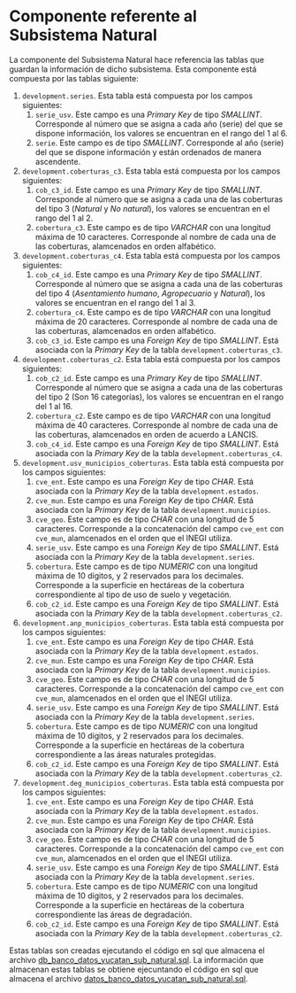 # Componente referente al Subsistema Natural

La componente del Subsistema Natural hace referencia las tablas que guardan la información de dicho subsistema. Esta componente está compuesta por las tablas siguiente:
1. `development.series`. Esta tabla está compuesta por los campos siguientes:
    1. `serie_usv`. Este campo es una _Primary Key_ de tipo _SMALLINT_. Corresponde al número que se asigna a cada año (serie) del que se dispone información, los valores se encuentran en el rango del $1$ al $6$.
    2. `serie`. Este campo es de tipo _SMALLINT_. Corresponde al año (serie) del que se dispone información y están ordenados de manera ascendente.
2. `development.coberturas_c3`. Esta tabla está compuesta por los campos siguientes:
    1. `cob_c3_id`. Este campo es una _Primary Key_ de tipo _SMALLINT_. Corresponde al número que se asigna a cada una de las coberturas del tipo 3 (_Natural_ y _No natural_), los valores se encuentran en el rango del $1$ al $2$.
    2. `cobertura_c3`. Este campo es de tipo _VARCHAR_ con una longitud máxima de 10 caracteres. Corresponde al nombre de cada una de las coberturas, alamcenados en orden alfabético.
3. `development.coberturas_c4`. Esta tabla está compuesta por los campos siguientes:
    1. `cob_c4_id`. Este campo es una _Primary Key_ de tipo _SMALLINT_. Corresponde al número que se asigna a cada una de las coberturas del tipo 4 (_Asentamiento humano_, _Agropecuario_ y _Natural_), los valores se encuentran en el rango del $1$ al $3$.
    2. `cobertura_c4`. Este campo es de tipo _VARCHAR_ con una longitud máxima de 20 caracteres. Corresponde al nombre de cada una de las coberturas, alamcenados en orden alfabético.
    3. `cob_c3_id`. Este campo es una _Foreign Key_ de tipo _SMALLINT_. Está asociada con la _Primary Key_ de la tabla `development.coberturas_c3`.
4. `development.coberturas_c2`. Esta tabla está compuesta por los campos siguientes:
    1. `cob_c2_id`. Este campo es una _Primary Key_ de tipo _SMALLINT_. Corresponde al número que se asigna a cada una de las coberturas del tipo 2 (Son 16 categorías), los valores se encuentran en el rango del $1$ al $16$.
    2. `cobertura_c2`. Este campo es de tipo _VARCHAR_ con una longitud máxima de 40 caracteres. Corresponde al nombre de cada una de las coberturas, alamcenados en orden de acuerdo a LANCIS.
    3. `cob_c4_id`. Este campo es una _Foreign Key_ de tipo _SMALLINT_. Está asociada con la _Primary Key_ de la tabla `development.coberturas_c4`.
5. `development.usv_municipios_coberturas`. Esta tabla está compuesta por los campos siguientes:
    1. `cve_ent`. Este campo es una _Foreign Key_ de tipo _CHAR_. Está asociada con la _Primary Key_ de la tabla `development.estados`.
    2. `cve_mun`. Este campo es una _Foreign Key_ de tipo _CHAR_. Está asociada con la _Primary Key_ de la tabla `development.municipios`.
    3. `cve_geo`. Este campo es de tipo _CHAR_ con una longitud de 5 caracteres. Corresponde a la concatenación del campo `cve_ent` con `cve_mun`, alamcenados en el orden que el INEGI utiliza.
    4. `serie_usv`. Este campo es una _Foreign Key_ de tipo _SMALLINT_. Está asociada con la _Primary Key_ de la tabla `development.series`.
    5. `cobertura`. Este campo es de tipo _NUMERIC_ con una longitud máxima de 10 dígitos, y 2 reservados para los decimales. Corresponde a la superficie en hectáreas de la cobertura correspondiente al tipo de uso de suelo y vegetación.
    6. `cob_c2_id`. Este campo es una _Foreign Key_ de tipo _SMALLINT_. Está asociada con la _Primary Key_ de la tabla `development.coberturas_c2`.
6. `development.anp_municipios_coberturas`. Esta tabla está compuesta por los campos siguientes:
    1. `cve_ent`. Este campo es una _Foreign Key_ de tipo _CHAR_. Está asociada con la _Primary Key_ de la tabla `development.estados`.
    2. `cve_mun`. Este campo es una _Foreign Key_ de tipo _CHAR_. Está asociada con la _Primary Key_ de la tabla `development.municipios`.
    3. `cve_geo`. Este campo es de tipo _CHAR_ con una longitud de 5 caracteres. Corresponde a la concatenación del campo `cve_ent` con `cve_mun`, alamcenados en el orden que el INEGI utiliza.
    4. `serie_usv`. Este campo es una _Foreign Key_ de tipo _SMALLINT_. Está asociada con la _Primary Key_ de la tabla `development.series`.
    5. `cobertura`. Este campo es de tipo _NUMERIC_ con una longitud máxima de 10 dígitos, y 2 reservados para los decimales. Corresponde a la superficie en hectáreas de la cobertura correspondiente a las áreas naturales protegidas.
    6. `cob_c2_id`. Este campo es una _Foreign Key_ de tipo _SMALLINT_. Está asociada con la _Primary Key_ de la tabla `development.coberturas_c2`.
7. `development.deg_municipios_coberturas`. Esta tabla está compuesta por los campos siguientes:
    1. `cve_ent`. Este campo es una _Foreign Key_ de tipo _CHAR_. Está asociada con la _Primary Key_ de la tabla `development.estados`.
    2. `cve_mun`. Este campo es una _Foreign Key_ de tipo _CHAR_. Está asociada con la _Primary Key_ de la tabla `development.municipios`.
    3. `cve_geo`. Este campo es de tipo _CHAR_ con una longitud de 5 caracteres. Corresponde a la concatenación del campo `cve_ent` con `cve_mun`, alamcenados en el orden que el INEGI utiliza.
    4. `serie_usv`. Este campo es una _Foreign Key_ de tipo _SMALLINT_. Está asociada con la _Primary Key_ de la tabla `development.series`.
    5. `cobertura`. Este campo es de tipo _NUMERIC_ con una longitud máxima de 10 dígitos, y 2 reservados para los decimales. Corresponde a la superficie en hectáreas de la cobertura correspondiente las áreas de degradación.
    6. `cob_c2_id`. Este campo es una _Foreign Key_ de tipo _SMALLINT_. Está asociada con la _Primary Key_ de la tabla `development.coberturas_c2`.

Estas tablas son creadas ejecutando el código en sql que almacena el archivo [db_banco_datos_yucatan_sub_natural.sql](db_banco_datos_yucatan_sub_natural.sql). La información que almacenan estas tablas se obtiene ejecuntando el código en sql que almacena el archivo [datos_banco_datos_yucatan_sub_natural.sql](datos_banco_datos_yucatan_sub_natural.sql).
